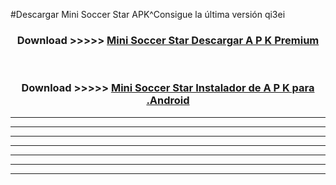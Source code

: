#Descargar Mini Soccer Star  APK^Consigue la última versión qi3ei



<div align="center">
<h3>Download >>>>> <a href="https://es-sites.web.app/?es= Mini Soccer Star ">Mini Soccer Star  Descargar A P K Premium</a></h3><br>

<h3>Download >>>>> <a href="https://es-sites.web.app/?es= Mini Soccer Star ">Mini Soccer Star  Instalador de A P K para .Android</a></h3>
</div>


----------------------------------------------------------

----------------------------------------------------------

----------------------------------------------------------

----------------------------------------------------------

----------------------------------------------------------

----------------------------------------------------------

----------------------------------------------------------


